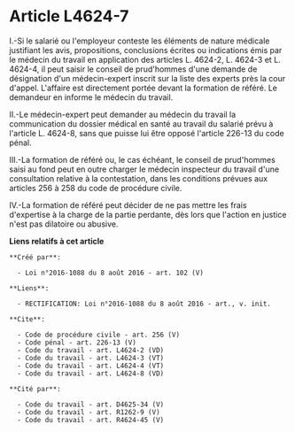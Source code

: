 # Article L4624-7

I.-Si le salarié ou l'employeur conteste les éléments de nature médicale justifiant les avis, propositions, conclusions
écrites ou indications émis par le médecin du travail en application des articles L. 4624-2, L. 4624-3 et L. 4624-4, il peut
saisir le conseil de prud'hommes d'une demande de désignation d'un médecin-expert inscrit sur la liste des experts près la
cour d'appel. L'affaire est directement portée devant la formation de référé. Le demandeur en informe le médecin du travail. 

II.-Le médecin-expert peut demander au médecin du travail la communication du dossier médical en santé au travail du salarié
prévu à l'article L. 4624-8, sans que puisse lui être opposé l'article 226-13 du code pénal. 

III.-La formation de référé ou, le cas échéant, le conseil de prud'hommes saisi au fond peut en outre charger le médecin
inspecteur du travail d'une consultation relative à la contestation, dans les conditions prévues aux articles 256 à 258 du
code de procédure civile. 

IV.-La formation de référé peut décider de ne pas mettre les frais d'expertise à la charge de la partie perdante, dès lors
que l'action en justice n'est pas dilatoire ou abusive.

**Liens relatifs à cet article**

	**Créé par**:

	  - Loi n°2016-1088 du 8 août 2016 - art. 102 (V)

	**Liens**:

	  - RECTIFICATION: Loi n°2016-1088 du 8 août 2016 - art., v. init.

	**Cite**:

	  - Code de procédure civile - art. 256 (V)
	  - Code pénal - art. 226-13 (V)
	  - Code du travail - art. L4624-2 (VD)
	  - Code du travail - art. L4624-3 (VT)
	  - Code du travail - art. L4624-4 (VT)
	  - Code du travail - art. L4624-8 (VD)

	**Cité par**:

	  - Code du travail - art. D4625-34 (V)
	  - Code du travail - art. R1262-9 (V)
	  - Code du travail - art. R4624-45 (V)
